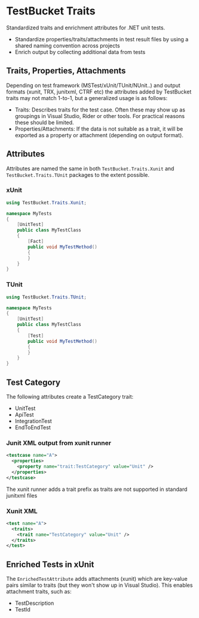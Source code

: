 
# TestBucket Traits

Standardized traits and enrichment attributes for .NET unit tests.

- Standardize properties/traits/attachments in test result files by using a shared naming convention across projects
- Enrich output by collecting additional data from tests

## Traits, Properties, Attachments

Depending on test framework (MSTest/xUnit/TUnit/NUnit..) and output formats (xunit, TRX, junitxml, CTRF etc) the attributes added by TestBucket traits may not match 1-to-1, but a generalized usage is as follows:

- Traits: Describes traits for the test case. Often these may show up as groupings in Visual Studio, Rider or other tools. For practical reasons these should be limited.
- Properties/Attachments: If the data is not suitable as a trait, it will be exported as a property or attachment (depending on output format).

## Attributes

Attributes are named the same in both ```TestBucket.Traits.Xunit``` and ```TestBucket.Traits.TUnit``` packages to the extent possible.

### xUnit

```csharp
using TestBucket.Traits.Xunit;

namespace MyTests 
{
    [UnitTest]
    public class MyTestClass
    {
        [Fact]
        public void MyTestMethod()
        {
        }
    }
}
```

### TUnit

```csharp
using TestBucket.Traits.TUnit;

namespace MyTests 
{
    [UnitTest]
    public class MyTestClass
    {
        [Test]
        public void MyTestMethod()
        {
        }
    }
}
```

## Test Category

The following attributes create a TestCategory trait:
- UnitTest
- ApiTest
- IntegrationTest
- EndToEndTest

### Junit XML output from xunit runner

```xml
<testcase name="A">
  <properties>
    <property name="trait:TestCategory" value="Unit" />
  </properties>
</testcase>
```

The xunit runner adds a trait prefix as traits are not supported in standard junitxml files

### Xunit XML

```xml
<test name="A">
  <traits>
    <trait name="TestCategory" value="Unit" />
  </traits>
</test>
```

## Enriched Tests in xUnit

The ```EnrichedTestAttribute``` adds attachments (xunit) which are key-value pairs similar to traits (but they won't show up in Visual Studio).
This enables attachment traits, such as:
- TestDescription
- TestId


